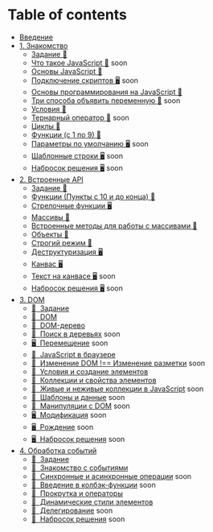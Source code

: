 # Table of contents

* [Введение](README.md)
* [1. Знакомство](01/README.md)
  * [Задание &#129327;](01/task.md)
  * [Что такое JavaScript &#128215;]() soon
  * [Основы JavaScript &#128170;](https://htmlacademy.ru/courses/343)
  * [Подключение скриптов &#128421;]() soon
  * [Основы программирования на JavaScript &#128170;](https://htmlacademy.ru/courses/207)
  * [Три способа объявить переменную &#128215;]() soon
  * [Условия &#128170;](https://htmlacademy.ru/courses/209)
  * [Тернарный оператор &#128215;]() soon
  * [Циклы &#128170;](https://htmlacademy.ru/courses/211)
  * [Функции (c 1 по 9) &#128170;](https://htmlacademy.ru/courses/215)
  * [Параметры по умолчанию &#128421;]() soon
  * [Шаблонные строки &#128421;]() soon
  * [Набросок решения &#128421;]() soon
* [2. Встроенные API](02/README.md)
  * [Задание &#129327;](02/task.md) 
  * [Функции (Пункты с 10 и до конца) &#128170;](https://htmlacademy.ru/courses/215) 
  * [Стрелочные функции &#128421;](https://youtu.be/C0Mx2yPysLI) 
  * [Массивы &#128170;](https://htmlacademy.ru/courses/213) 
  * [Встроенные методы для работы с массивами &#128215;](02/arrays-methods.md) 
  * [Объекты &#128170;](https://htmlacademy.ru/courses/217) 
  * [Строгий режим &#128215;](use-strict.md) 
  * [Деструктуризация &#128421;](https://youtu.be/tGV7QSCPlDI) 
  * [Канвас &#128421;](02/canvas.md) 
  * [Текст на канвасе &#128421;]() soon
  * [Набросок решения &#128421;]() soon
* [3. DOM](03/README.md)
  * [&#129327;&#160; Задание](03/task.md) 
  * [&#128215;&#160; DOM](03/dom.md)
  * [&#128215;&#160; DOM-дерево](03/dom-tree.md)
  * [&#128215;&#160; Поиск в деревьях]() soon
  * [&#128421;&#160; Перемещение]() soon
  * [&#128170;&#160; JavaScript в браузере ](https://htmlacademy.ru/courses/219)
  * [&#128215;&#160; Изменение DOM !== Изменение разметки]() soon
  * [&#128170;&#160; Условия и создание элементов ](https://htmlacademy.ru/courses/347)
  * [&#128170;&#160; Коллекции и свойства элементов ](https://htmlacademy.ru/courses/349)
  * [&#128215;&#160; Живые и неживые коллекции в JavaScript]()  soon
  * [&#128215;&#160; Шаблоны и данные]() soon
  * [&#128170;&#160; Манипуляции с DOM]()  soon
  * [&#128421;&#160; Модификация]()  soon
  * [&#128421;&#160; Рождение]() soon
  * [&#128421;&#160; Набросок решения]() soon
* [4. Обработка событий](04/README.md)
  * [&#129327;&#160; Задание](04/task.md) 
  * [&#128170;&#160; Знакомство с событиями](https://htmlacademy.ru/courses/273)
  * [&#128215;&#160; Синхронные и асинхронные операции]() soon
  * [&#128215;&#160; Введение в колбэк-функции]() soon
  * [&#128170;&#160; Прокрутка и операторы ](https://htmlacademy.ru/courses/351)
  * [&#128170;&#160; Динамические стили элементов ](https://htmlacademy.ru/courses/353)
  * [🎥&#160; Делегирование]() soon
  * [🎥&#160; Набросок решения]() soon

